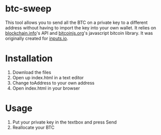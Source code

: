 btc-sweep
=========
This tool allows you to send all the BTC on a private key to a different address without having to import the key into your own wallet. It relies on [blockchain.info](http://blockchain.info)'s API and [bitcoinjs.org](bitcoinJS)'s javascript bitcoin library.  It was originally created for [inputs.io](http://www.inputs.io).

Installation
=========
1. Download the files
2. Open up index.html in a text editor
3. Change toAddress to your own address
4. Open index.html in your browser

Usage
=========
1. Put your private key in the textbox and press Send
2. Reallocate your BTC

